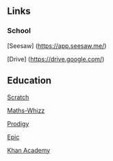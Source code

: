 ## Links

### School

[Seesaw] (https://app.seesaw.me/)

[Drive] (https://drive.google.com/)


## Education

[Scratch](https://scratch.mit.edu/)

[Maths-Whizz](https://www.whizz.com/login/)

[Prodigy](prodigygame.com)

[Epic](https://www.getepic.com/app/profile-select)

[Khan Academy](https://www.khanacademy.org/)
